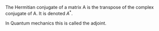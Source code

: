 The Hermitian conjugate of a matrix A is the transpose of the complex
conjugate of A. It is denoted $A^{*}.$

In Quantum mechanics this is called the adjoint.
